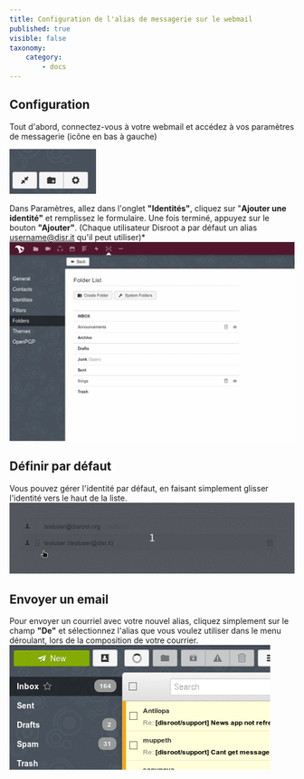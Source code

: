 ```yaml
---
title: Configuration de l'alias de messagerie sur le webmail
published: true
visible: false
taxonomy:
    category:
        - docs
---
```


## Configuration
Tout d'abord, connectez-vous à votre webmail et accédez à vos paramètres de messagerie (icône en bas à gauche)

![](en/settings1.png)

Dans Paramètres, allez dans l'onglet **"Identités"**, cliquez sur "**Ajouter une identité"** et remplissez le formulaire. Une fois terminé, appuyez sur le bouton **"Ajouter"**.
(Chaque utilisateur Disroot a par défaut un alias username@disr.it qu'il peut utiliser)*
![](en/identity_add.gif)

## Définir par défaut
Vous pouvez gérer l'identité par défaut, en faisant simplement glisser l'identité vers le haut de la liste.
![](en/identity_default.gif)

## Envoyer un email
Pour envoyer un courriel avec votre nouvel alias, cliquez simplement sur le champ **"De"** et sélectionnez l'alias que vous voulez utiliser dans le menu déroulant, lors de la composition de votre courrier.
![](en/identity_send.gif)
